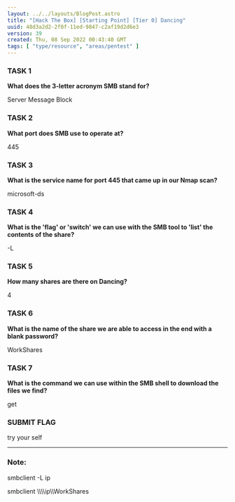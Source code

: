 ```yaml
---
layout: ../../layouts/BlogPost.astro
title: "[Hack The Box] [Starting Point] [Tier 0] Dancing"
uuid: 48d3a2d2-2f0f-11ed-9847-c2af19d2d6e3
version: 39
created: Thu, 08 Sep 2022 00:43:40 GMT
tags: [ "type/resource", "areas/pentest" ]
---
```


### **TASK 1**

**What does the 3-letter acronym SMB stand for?**

Server Message Block

### **TASK 2**

**What port does SMB use to operate at?**

445

### **TASK 3**

**What is the service name for port 445 that came up in our Nmap scan?**

microsoft-ds

### **TASK 4**

**What is the 'flag' or 'switch' we can use with the SMB tool to 'list' the contents of the share?**

\-L

### **TASK 5**

**How many shares are there on Dancing?**

4

### **TASK 6**

**What is the name of the share we are able to access in the end with a blank password?**

WorkShares

### **TASK 7**

**What is the command we can use within the SMB shell to download the files we find?**

get

### **SUBMIT FLAG**

try your self

---

### Note:

smbclient -L ip

smbclient \\\\\\\\ip\\\\WorkShares